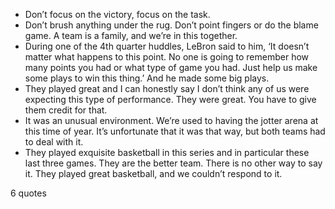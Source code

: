  - Don’t focus on the victory, focus on the task.
 - Don’t brush anything under the rug. Don’t point fingers or do the blame game. A team is a family, and we’re in this together.
 - During one of the 4th quarter huddles, LeBron said to him, ‘It doesn’t matter what happens to this point. No one is going to remember how many points you had or what type of game you had. Just help us make some plays to win this thing.’ And he made some big plays.
 - They played great and I can honestly say I don’t think any of us were expecting this type of performance. They were great. You have to give them credit for that.
 - It was an unusual environment. We’re used to having the jotter arena at this time of year. It’s unfortunate that it was that way, but both teams had to deal with it.
 - They played exquisite basketball in this series and in particular these last three games. They are the better team. There is no other way to say it. They played great basketball, and we couldn’t respond to it.

6 quotes
